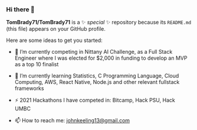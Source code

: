 ### Hi there 👋


**TomBrady71/TomBrady71** is a ✨ _special_ ✨ repository because its `README.md` (this file) appears on your GitHub profile.

Here are some ideas to get you started:

- 🔭 I’m currently competing in Nittany AI Challenge, as a Full Stack Engineer where I was elected for $2,000 in funding to develop an MVP as a top 10 finalist
- 🌱  I’m currently learning Statistics, C Programming Language, Cloud Computing, AWS, React Native, Node.js and other relevant fullstack frameworks

- ⚡ 2021 Hackathons I have competed in: Bitcamp, Hack PSU, Hack UMBC
- 📫 How to reach me: johnkeeling13@gmail.com

